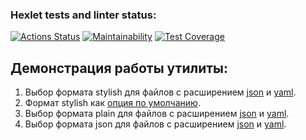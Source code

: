 ### Hexlet tests and linter status:
[![Actions Status](https://github.com/SomeC0de/java-project-71/actions/workflows/main.yml/badge.svg)](https://github.com/SomeC0de/java-project-71/actions)
[![Maintainability](https://api.codeclimate.com/v1/badges/3f0d962d4b59777bc8da/maintainability)](https://codeclimate.com/github/SomeC0de/java-project-71/maintainability)
[![Test Coverage](https://api.codeclimate.com/v1/badges/3f0d962d4b59777bc8da/test_coverage)](https://codeclimate.com/github/SomeC0de/java-project-71/test_coverage)

## Демонстрация работы утилиты:
1) Выбор формата stylish для файлов с расширением [json](https://asciinema.org/a/PtDZKJPXjk2RKIi5wkD4xfaM3) и [yaml](https://asciinema.org/a/pgSF66dnFe4Fr7C5uiYg5v2Xl).
2) Формат stylish как [опция по умолчанию](https://asciinema.org/a/352fsfZdqAFtwvtEVeYcSds5l).
3) Выбор формата plain для файлов с расширением [json](https://asciinema.org/a/TFHvCFgmPgsUCKFAxjgNiRZxG) и [yaml](https://asciinema.org/a/nnci3MmJx5VF0la9tjUb8PXWa).
4) Выбор формата json для файлов с расширением [json](https://asciinema.org/a/np2xaEWPwjrH4IJ9S2VeuQ8e5) и [yaml](https://asciinema.org/a/DhRj25mQkzBIbp4pKXxRwq3yk).

